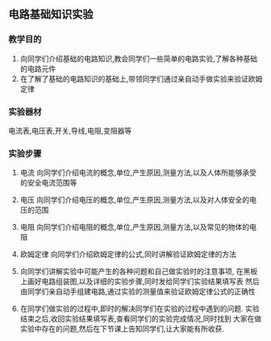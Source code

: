 ## 电路基础知识实验

### 教学目的
1. 向同学们介绍基础的电路知识,教会同学们一些简单的电路实验,了解各种基础的电路元件
2. 在了解了基础的电路知识的基础上,带领同学们通过亲自动手做实验来验证欧姆定律 

### 实验器材
电流表,电压表,开关,导线,电阻,变阻器等

### 实验步骤

1. 电流
   向同学们介绍电流的概念,单位,产生原因,测量方法,以及人体所能够承受的安全电流范围等

2. 电压
   向同学们介绍电压的概念,单位,产生原因,测量方法,以及对人体安全的电压的范围

3. 电阻
   向同学们介绍电阻的概念,单位,产生原因,测量方法,以及常见的物体的电阻

4. 欧姆定律
   向同学们介绍欧姆定律的公式,同时讲解验证欧姆定律的方法

5. 向同学们讲解实验中可能产生的各种问题和自己做实验时的注意事项,
   在黑板上画好电路组装图,以及详细的实验步骤,同时发给同学们实验结果填写表
   然后由同学们亲自动手组建电路,通过实验的测量值来验证欧姆定律公式的正确性

6. 在同学们做实验的过程中,即时的解决同学们在实验的过程中遇到的问题.
   实验结束之后,收回实验结果填写表,查看同学们的实验完成情况,同时找到
   大家在做实验中存在的问题,然后在下节课上告知同学们,让大家能有所收获.
